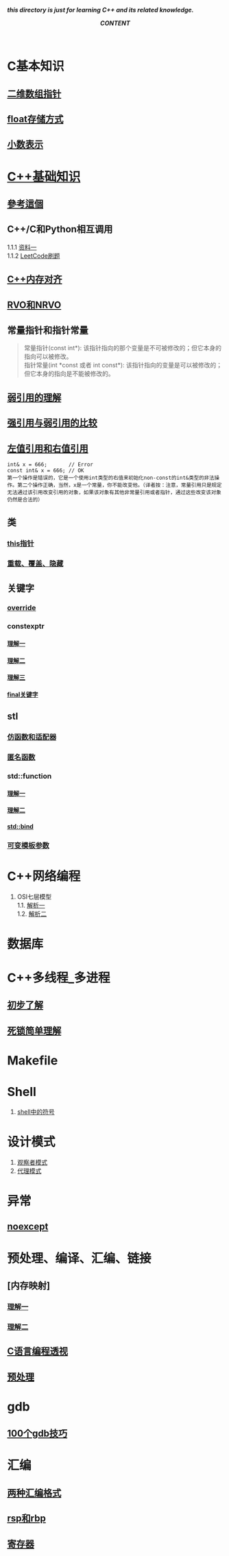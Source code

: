 ***this directory is just for learning C++ and its related knowledge.*** </br>

***<p align="center"> CONTENT </p>*** </br>

# C基本知识
## [二维数组指针](https://blog.csdn.net/nice__xixi/article/details/82081595) </br>
## [float存储方式](http://blog.sina.com.cn/s/blog_973657a00102x2do.html) <br>
## [小数表示](https://blog.csdn.net/github_33873969/article/details/78040129) <br>


# [C++基础知识](https://www.runoob.com/cplusplus/cpp-tutorial.html) </br>
## [參考這個](https://github.com/huihut/interview#-cc) </br>
## C++/C和Python相互调用</br>
1.1.1 [资料一](https://cloud.tencent.com/developer/article/1174629)</br>
1.1.2 [LeetCode刷题](../LeetcodeLearn)</br>

## [C++内存对齐](https://www.cnblogs.com/zhao-zongsheng/p/9099603.html)</br>
## [RVO和NRVO](https://www.cnblogs.com/xkfz007/articles/2506022.html) </br>
## 常量指针和指针常量
> 常量指针(const int\*): 该指针指向的那个变量是不可被修改的；但它本身的指向可以被修改。</br>
> 指针常量(int \*const 或者 int const\*): 该指针指向的变量是可以被修改的；但它本身的指向是不能被修改的。</br>

## [弱引用的理解](https://www.cnblogs.com/fengc5/p/5316670.html)</br>
## [强引用与弱引用的比较](https://blog.csdn.net/Sun960705/article/details/79099533)</br>
## [左值引用和右值引用](https://www.cnblogs.com/KaiMing-Prince/p/9741393.html) </br>
```
int& x = 666;       // Error
const int& x = 666; // OK
第一个操作是错误的，它是一个使用int类型的右值来初始化non-const的int&类型的非法操作。第二个操作正确，当然，x是一个常量，你不能改变他。（译者按：注意，常量引用只是规定无法通过该引用改变引用的对象，如果该对象有其他非常量引用或者指针，通过这些改变该对象仍然是合法的）
```

## 类</br>
### [this指针](https://www.cnblogs.com/Star-Lit/p/8623050.html)</br>
### [重载、覆盖、隐藏](https://www.cnblogs.com/ZY-Dream/p/10068993.html) </br>
## 关键字 </br>
### [override](https://blog.csdn.net/jolin678/article/details/63695023) </br>
### constexptr
#### [理解一]( https://www.cnblogs.com/fushi/p/7792257.html)</br>
#### [理解二](https://blog.csdn.net/u012453032/article/details/79485251)</br>
#### [理解三](https://www.jianshu.com/p/a809eae05ad8)</br>
#### [final关键字](https://blog.csdn.net/u012333003/article/details/28696521) </br>



## stl<br>
### [仿函数和适配器](https://blog.csdn.net/coolwriter/article/details/81533226)</br>
### [匿名函数](https://www.cnblogs.com/findumars/p/8062299.html；https://blog.csdn.net/alex1997222/article/details/81154026)</br>
### std::function
#### [理解一](https://www.cnblogs.com/diegodu/p/6180350.html) </br>
#### [理解二](https://www.cnblogs.com/ph829/p/5162179.html)</br>
#### [std::bind](https://www.jianshu.com/p/621fc81a1dc1)</br>
### [可变模板参数](https://www.cnblogs.com/5iedu/p/7787302.html)</br>


# C++网络编程</br>
1. OSI七层模型</br>
    1.1. [解析一](https://blog.csdn.net/qq\_16093323/article/details/79582554)</br>
    1.2. [解析二](https://blog.csdn.net/taotongning/article/details/81352985)</br>


# 数据库</br>


# C++多线程\_多进程</br>
## [初步了解](https://segmentfault.com/u/zhuyuqing)</br>
## [死锁简单理解](https://www.cnblogs.com/eilearn/p/9414962.html)</br>


# Makefile</br>


# Shell </br>
1. [shell中的符号](https://www.jb51.net/article/120595.htm)</br>


# 设计模式 </br>
1. [观察者模式](https://www.jianshu.com/p/4b0aee15cdb8)</br>
2. [代理模式](https://blog.csdn.net/a369189453/article/details/81275740)</br>


# 异常</br>
## [noexcept](https://www.cnblogs.com/sword03/p/10020344.html)</br>


# 预处理、编译、汇编、链接</br>
## [内存映射]   
### [理解一](https://www.bookstack.cn/read/think-os-zh/ch3.md)   
### [理解二](https://blog.csdn.net/williamgavin/article/details/83240402)    
## [C语言编程透视](https://www.bookstack.cn/read/open-c-book/zh-chapters-02-chapter2.markdown#toc\_27212\_14734\_2)
## [预处理](./程序怎么运行的/README.md)</br>


# gdb<br>
## [100个gdb技巧](https://www.kancloud.cn/itfanr/i-100-gdb-tips/81888)</br>


# 汇编   
## [两种汇编格式](https://www.ibm.com/developerworks/cn/linux/l-assembly/index.html)   
## [rsp和rbp](https://zhuanlan.zhihu.com/p/27339191)   
## [寄存器](https://www.jianshu.com/p/57128e477efb)   
